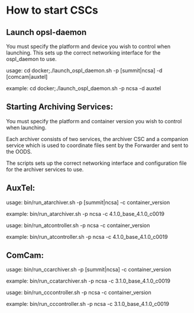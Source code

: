 # How to start CSCs

## Launch opsl-daemon

You must specify the platform and device you wish to control when launching.
This sets up the correct networking interface for the ospl_daemon to use.

usage: cd docker;./launch_ospl_daemon.sh -p [summit|ncsa] -d [comcam|auxtel]

example: cd docker;./launch_ospl_daemon.sh -p ncsa -d auxtel

## Starting Archiving Services:

You must specify the platform and container version you wish to control when launching.

Each archiver consists of two services, the archiver CSC and a companion service which 
is used to coordinate files sent by the Forwarder and sent to the OODS.

The scripts sets up the correct networking interface and configuration file for the archiver 
services to use.

## AuxTel:

usage: bin/run_atarchiver.sh -p [summit|ncsa] -c container_version

example: bin/run_atarchiver.sh -p ncsa -c 4.1.0_base_4.1.0_c0019

usage: bin/run_atcontroller.sh -p ncsa -c container_version

example: bin/run_atcontroller.sh -p ncsa -c 4.1.0_base_4.1.0_c0019

## ComCam:

usage: bin/run_ccarchiver.sh -p [summit|ncsa] -c container_version

example: bin/run_ccatarchiver.sh -p ncsa -c 3.1.0_base_4.1.0_c0019

usage: bin/run_cccontroller.sh -p ncsa -c container_version

example: bin/run_cccontroller.sh -p ncsa -c 3.1.0_base_4.1.0_c0019
